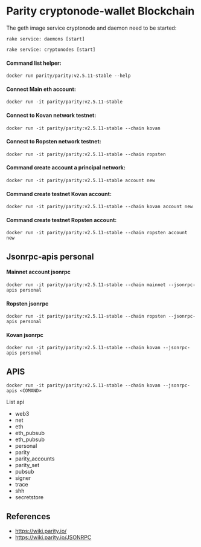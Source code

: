 # Parity cryptonode-wallet Blockchain

The geth image service cryptonode and daemon need to be started:

```rake service: daemons [start]```

```rake service: cryptonodes [start]```

#### Command list helper:

```docker run parity/parity:v2.5.11-stable --help```

#### Connect Main eth account:

```docker run -it parity/parity:v2.5.11-stable```

#### Connect to Kovan network testnet:

```docker run -it parity/parity:v2.5.11-stable --chain kovan```

#### Connect to Ropsten network testnet:

```docker run -it parity/parity:v2.5.11-stable --chain ropsten```

#### Command create account a principal network:

```docker run -it parity/parity:v2.5.11-stable account new```

#### Command create testnet Kovan account:

```docker run -it parity/parity:v2.5.11-stable --chain kovan account new```

#### Command create testnet Ropsten account:

```docker run -it parity/parity:v2.5.11-stable --chain ropsten account new```


## Jsonrpc-apis personal


#### Mainnet account jsonrpc

```docker run -it parity/parity:v2.5.11-stable --chain mainnet --jsonrpc-apis personal```

#### Ropsten jsonrpc

```docker run -it parity/parity:v2.5.11-stable --chain ropsten --jsonrpc-apis personal```

#### Kovan jsonrpc

```docker run -it parity/parity:v2.5.11-stable --chain kovan --jsonrpc-apis personal```

## APIS 

```docker run -it parity/parity:v2.5.11-stable --chain kovan --jsonrpc-apis <COMAND>```

List api <COMAND>
  
* web3
* net
* eth
* eth_pubsub
* eth_pubsub
* personal
* parity
* parity_accounts
* parity_set
* pubsub
* signer
* trace
* shh
* secretstore




## References

* https://wiki.parity.io/
* https://wiki.parity.io/JSONRPC






